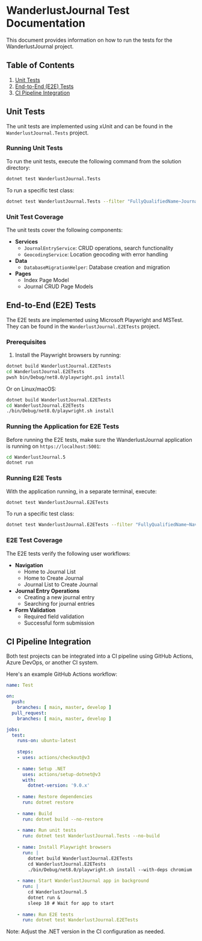 # WanderlustJournal Test Documentation

This document provides information on how to run the tests for the WanderlustJournal project.

## Table of Contents

1. [Unit Tests](#unit-tests)
2. [End-to-End (E2E) Tests](#end-to-end-e2e-tests)
3. [CI Pipeline Integration](#ci-pipeline-integration)

## Unit Tests

The unit tests are implemented using xUnit and can be found in the `WanderlustJournal.Tests` project.

### Running Unit Tests

To run the unit tests, execute the following command from the solution directory:

```bash
dotnet test WanderlustJournal.Tests
```

To run a specific test class:

```bash
dotnet test WanderlustJournal.Tests --filter "FullyQualifiedName~JournalEntryServiceTests"
```

### Unit Test Coverage

The unit tests cover the following components:

- **Services**
  - `JournalEntryService`: CRUD operations, search functionality
  - `GeocodingService`: Location geocoding with error handling
- **Data**
  - `DatabaseMigrationHelper`: Database creation and migration
- **Pages**
  - Index Page Model
  - Journal CRUD Page Models

## End-to-End (E2E) Tests

The E2E tests are implemented using Microsoft Playwright and MSTest. They can be found in the `WanderlustJournal.E2ETests` project.

### Prerequisites

1. Install the Playwright browsers by running:

```bash
dotnet build WanderlustJournal.E2ETests
cd WanderlustJournal.E2ETests
pwsh bin/Debug/net8.0/playwright.ps1 install
```

Or on Linux/macOS:

```bash
dotnet build WanderlustJournal.E2ETests
cd WanderlustJournal.E2ETests
./bin/Debug/net8.0/playwright.sh install
```

### Running the Application for E2E Tests

Before running the E2E tests, make sure the WanderlustJournal application is running on `https://localhost:5001`:

```bash
cd WanderlustJournal.5
dotnet run
```

### Running E2E Tests

With the application running, in a separate terminal, execute:

```bash
dotnet test WanderlustJournal.E2ETests
```

To run a specific test class:

```bash
dotnet test WanderlustJournal.E2ETests --filter "FullyQualifiedName~NavigationTests"
```

### E2E Test Coverage

The E2E tests verify the following user workflows:

- **Navigation**
  - Home to Journal List
  - Home to Create Journal
  - Journal List to Create Journal
- **Journal Entry Operations**
  - Creating a new journal entry
  - Searching for journal entries
- **Form Validation**
  - Required field validation
  - Successful form submission

## CI Pipeline Integration

Both test projects can be integrated into a CI pipeline using GitHub Actions, Azure DevOps, or another CI system.

Here's an example GitHub Actions workflow:

```yaml
name: Test

on:
  push:
    branches: [ main, master, develop ]
  pull_request:
    branches: [ main, master, develop ]

jobs:
  test:
    runs-on: ubuntu-latest
    
    steps:
    - uses: actions/checkout@v3
    
    - name: Setup .NET
      uses: actions/setup-dotnet@v3
      with:
        dotnet-version: '9.0.x'
        
    - name: Restore dependencies
      run: dotnet restore
      
    - name: Build
      run: dotnet build --no-restore
      
    - name: Run unit tests
      run: dotnet test WanderlustJournal.Tests --no-build
      
    - name: Install Playwright browsers
      run: |
        dotnet build WanderlustJournal.E2ETests
        cd WanderlustJournal.E2ETests
        ./bin/Debug/net8.0/playwright.sh install --with-deps chromium
        
    - name: Start WanderlustJournal app in background
      run: |
        cd WanderlustJournal.5
        dotnet run &
        sleep 10 # Wait for app to start
        
    - name: Run E2E tests
      run: dotnet test WanderlustJournal.E2ETests
```

Note: Adjust the .NET version in the CI configuration as needed.